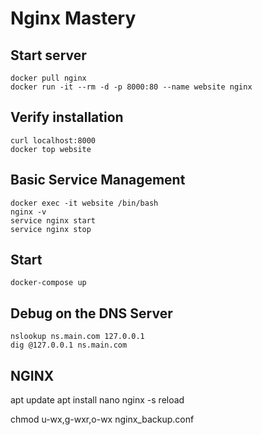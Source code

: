 # Nginx Mastery

## Start server
```
docker pull nginx
docker run -it --rm -d -p 8000:80 --name website nginx
```

## Verify installation
```
curl localhost:8000
docker top website
```

## Basic Service Management
```
docker exec -it website /bin/bash
nginx -v
service nginx start
service nginx stop
```

## Start
```
docker-compose up
```

## Debug on the DNS Server
```
nslookup ns.main.com 127.0.0.1
dig @127.0.0.1 ns.main.com
```


## NGINX 
apt update
apt install nano
nginx -s reload

chmod u-wx,g-wxr,o-wx nginx_backup.conf
